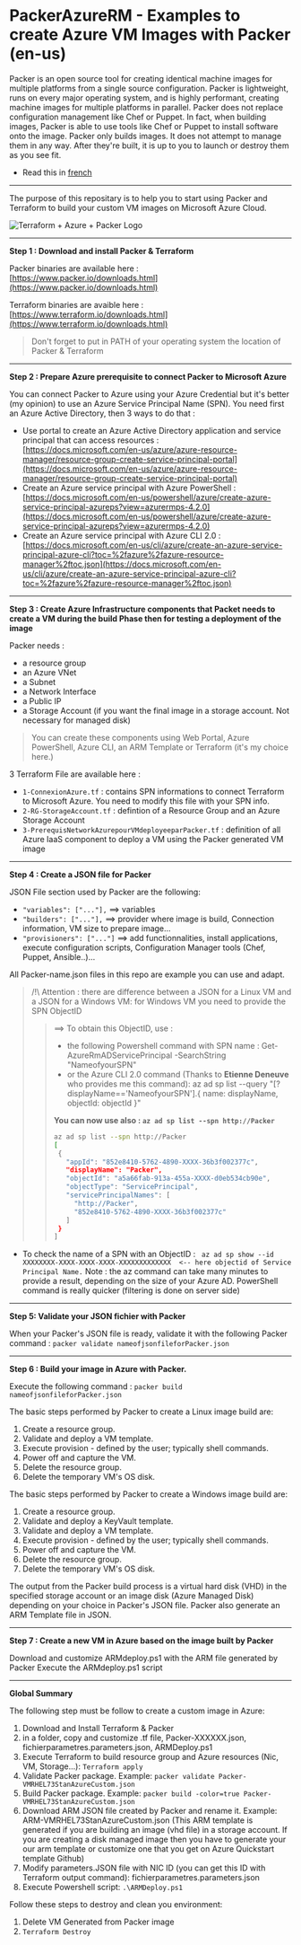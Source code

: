 # PackerAzureRM - Examples to create Azure VM Images with Packer (en-us) 

Packer is an open source tool for creating identical machine images for multiple platforms from a single source configuration. Packer is lightweight, runs on every major operating system, and is highly performant, creating machine images for multiple platforms in parallel. Packer does not replace configuration management like Chef or Puppet. In fact, when building images, Packer is able to use tools like Chef or Puppet to install software onto the image. Packer only builds images. It does not attempt to manage them in any way. After they're built, it is up to you to launch or destroy them as you see fit.

* Read this in [french](readme.fr.md)
--------------------------------------------------------------------------------------------------------
The purpose of this repositary is to help you to start using Packer and Terraform to build your custom VM images on Microsoft Azure Cloud.

![Terraform + Azure + Packer Logo](https://github.com/squasta/PackerAzureRM/blob/master/AzurePackerTerraform.PNG)

--------------------------------------------------------------------------------------------------------

**Step 1 : Download and install Packer & Terraform**

Packer binaries are available here  : </br>[https://www.packer.io/downloads.html](https://www.packer.io/downloads.html)

Terraform binaries are avaible here : </br>[https://www.terraform.io/downloads.html](https://www.terraform.io/downloads.html)

> Don't forget to put in PATH of your operating system the location of Packer & Terraform

---------------------------------------------------------------------------------------------------------

**Step 2 : Prepare Azure prerequisite to connect Packer to Microsoft Azure**

You can connect Packer to Azure using your Azure Credential but it's better (my opinion) to use an Azure Service Principal Name (SPN).
You need first an Azure Active Directory, then 3 ways to do that : 
- Use portal to create an Azure Active Directory application and service principal that can access resources : </br>[https://docs.microsoft.com/en-us/azure/azure-resource-manager/resource-group-create-service-principal-portal](https://docs.microsoft.com/en-us/azure/azure-resource-manager/resource-group-create-service-principal-portal)
- Create an Azure service principal with Azure PowerShell : </br>
[https://docs.microsoft.com/en-us/powershell/azure/create-azure-service-principal-azureps?view=azurermps-4.2.0](https://docs.microsoft.com/en-us/powershell/azure/create-azure-service-principal-azureps?view=azurermps-4.2.0)
- Create an Azure service principal with Azure CLI 2.0 : </br>[https://docs.microsoft.com/en-us/cli/azure/create-an-azure-service-principal-azure-cli?toc=%2fazure%2fazure-resource-manager%2ftoc.json](https://docs.microsoft.com/en-us/cli/azure/create-an-azure-service-principal-azure-cli?toc=%2fazure%2fazure-resource-manager%2ftoc.json)

---------------------------------------------------------------------------------------------------------

**Step 3 : Create Azure Infrastructure components that Packet needs to create a VM during the build Phase then for testing a deployment of the image**

Packer needs : 
- a resource group
- an Azure VNet
- a Subnet
- a Network Interface 
- a Public IP
- a Storage Account (if you want the final image in a storage account. Not necessary for managed disk)

> You can create these components using Web Portal, Azure PowerShell, Azure CLI, an ARM Template or Terraform (it's my choice here.)

3 Terraform File are available here :
- ``1-ConnexionAzure.tf`` : contains SPN informations to connect Terraform to Microsoft Azure. You need to modify this file with your SPN info.
- ``2-RG-StorageAccount.tf`` : defintion of a Resource Group and an Azure Storage Account
- ``3-PrerequisNetworkAzurepourVMdeployeeparPacker.tf`` : definition of all Azure IaaS component to deploy a VM using the Packer generated VM image

---------------------------------------------------------------------------------------------------------

**Step 4 : Create a JSON file for Packer**

JSON File section used by Packer are the following: 
- ``"variables": ["..."],``        ==> variables
- ``"builders": ["..."],``         ==> provider where image is build, Connection information, VM size to prepare image...
- ``"provisioners": ["..."]``      ==> add functionnalities, install applications, execute configuration scripts, Configuration Manager tools (Chef, Puppet, Ansible..)...

All Packer-name.json files in this repo are example you can use and adapt.

>/!\ Attention : there are difference between a JSON for a Linux VM and a JSON for a Windows VM: for Windows VM you need to provide the SPN ObjectID 
>>==> To obtain this ObjectID, use :
>>- the following Powershell command with SPN name : Get-AzureRmADServicePrincipal -SearchString "NameofyourSPN"
>>- or the Azure CLI 2.0 command (Thanks to **Etienne Deneuve** who provides me this command):
>>az ad sp list --query "[?displayName=='NameofyourSPN'].{ name: displayName, objectId: objectId }" <br/>
>>
>> **You can now use also : ``az ad sp list --spn http://Packer``**
>>```Bash
>>az ad sp list --spn http://Packer
>>[
>>  {
>>    "appId": "852e8410-5762-4890-XXXX-36b3f002377c",
>>    "displayName": "Packer",
>>    "objectId": "a5a66fab-913a-455a-XXXX-d0eb534cb90e",
>>    "objectType": "ServicePrincipal",
>>    "servicePrincipalNames": [
>>      "http://Packer",
>>      "852e8410-5762-4890-XXXX-36b3f002377c"
>>    ]
>>  }
>>]
>>```
- To check the name of a SPN with an ObjectID : `` az ad sp show --id XXXXXXXX-XXXX-XXXX-XXXX-XXXXXXXXXXXXX  <-- here objectid of Service Principal Name.`` Note : the az command can take many minutes to provide a result, depending on the size of your Azure AD. PowerShell command is really quicker (filtering is done on server side)



---------------------------------------------------------------------------------------------------------

**Step 5: Validate your JSON fichier with Packer**

When your Packer's JSON file is ready, validate it with the following Packer command : 
``packer validate nameofjsonfileforPacker.json``

---------------------------------------------------------------------------------------------------------
**Step 6 : Build your image in Azure with Packer.**

Execute the following command : ``packer build nameofjsonfileforPacker.json``

The basic steps performed by Packer to create a Linux image build are:
1. Create a resource group.
1. Validate and deploy a VM template.
1. Execute provision - defined by the user; typically shell commands.
1. Power off and capture the VM.
1. Delete the resource group.
1. Delete the temporary VM's OS disk.

The basic steps performed by Packer to create a Windows image build are:
1. Create a resource group.
1. Validate and deploy a KeyVault template.
1. Validate and deploy a VM template.
1. Execute provision - defined by the user; typically shell commands.
1. Power off and capture the VM.
1. Delete the resource group.
1. Delete the temporary VM's OS disk.

The output from the Packer build process is a virtual hard disk (VHD) in the specified storage account or an image disk (Azure Managed Disk) depending on your choice in Packer's JSON file. Packer also generate an ARM Template file in JSON.

---------------------------------------------------------------------------------------------------------
**Step 7 : Create a new VM in Azure based on the image built by Packer**

Download and customize ARMdeploy.ps1 with the ARM file generated by Packer
Execute the ARMdeploy.ps1 script

---------------------------------------------------------------------------------------------------------
**Global Summary** 

The following step must be follow to create a custom image in Azure:
1. Download and Install Terraform & Packer
1. in a folder, copy and customize .tf file, Packer-XXXXXX.json, fichierparametres.parameters.json, ARMDeploy.ps1
1. Execute Terraform to build resource group and Azure resources (Nic, VM, Storage...): ``Terraform apply``
1. Validate Packer package. Example: ``packer validate Packer-VMRHEL73StanAzureCustom.json``
1. Build Packer package. Example: ``packer build -color=true Packer-VMRHEL73StanAzureCustom.json``
1. Download ARM JSON file created by Packer and rename it. Example: ARM-VMRHEL73StanAzureCustom.json   (This ARM template is generated if you are building an image (vhd file) in a storage account. If you are creating a disk managed image then you have to generate your our arm template or customize one that you get on Azure Quickstart template Github) 
1. Modify parameters.JSON file with NIC ID (you can get this ID with Terraform output command): fichierparametres.parameters.json
1. Execute Powershell script:  ``.\ARMDeploy.ps1``

Follow these steps to destroy and clean you environment:
1. Delete VM Generated from Packer image
1. ``Terraform Destroy``
